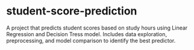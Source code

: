 # student-score-prediction
A project that predicts student scores based on study hours using Linear Regression and 
Decision Tress model. Includes data exploration, preprocessing, and model comparison to identify the best predictor.
